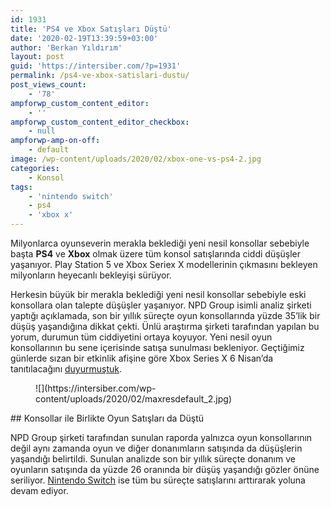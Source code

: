 ```yaml
---
id: 1931
title: 'PS4 ve Xbox Satışları Düştü'
date: '2020-02-19T13:39:59+03:00'
author: 'Berkan Yıldırım'
layout: post
guid: 'https://intersiber.com/?p=1931'
permalink: /ps4-ve-xbox-satislari-dustu/
post_views_count:
    - '78'
ampforwp_custom_content_editor:
    - ''
ampforwp_custom_content_editor_checkbox:
    - null
ampforwp-amp-on-off:
    - default
image: /wp-content/uploads/2020/02/xbox-one-vs-ps4-2.jpg
categories:
    - Konsol
tags:
    - 'nintendo switch'
    - ps4
    - 'xbox x'
---
```


Milyonlarca oyunseverin merakla beklediği yeni nesil konsollar sebebiyle başta **PS4** ve **Xbox** olmak üzere tüm konsol satışlarında ciddi düşüşler yaşanıyor. Play Station 5 ve Xbox Seriex X modellerinin çıkmasını bekleyen milyonların heyecanlı bekleyişi sürüyor.

Herkesin büyük bir merakla beklediği yeni nesil konsollar sebebiyle eski konsollara olan talepte düşüşler yaşanıyor. NPD Group isimli analiz şirketi yaptığı açıklamada, son bir yıllık süreçte oyun konsollarında yüzde 35’lik bir düşüş yaşandığına dikkat çekti. Ünlü araştırma şirketi tarafından yapılan bu yorum, durumun tüm ciddiyetini ortaya koyuyor. Yeni nesil oyun konsollarının bu sene içerisinde satışa sunulması bekleniyor. Geçtiğimiz günlerde sızan bir etkinlik afişine göre Xbox Series X 6 Nisan’da tanıtılacağını [duyurmuştuk](https://intersiber.com/xbox-series-x-tanitim-tarihi-belli-oldu/).

<figure class="wp-block-image size-large">![](https://intersiber.com/wp-content/uploads/2020/02/maxresdefault_2.jpg)</figure>## Konsollar ile Birlikte Oyun Satışları da Düştü

NPD Group şirketi tarafından sunulan raporda yalnızca oyun konsollarının değil aynı zamanda oyun ve diğer donanımların satışında da düşüşlerin yaşandığı belirtildi. Sunulan analizde son bir yıllık süreçte donanım ve oyunların satışında da yüzde 26 oranında bir düşüş yaşandığı gözler önüne seriliyor. [Nintendo Switch](https://intersiber.com/nintendo-switch-satis-adeti-olarak-snesi-geride-birakti/) ise tüm bu süreçte satışlarını arttırarak yoluna devam ediyor.